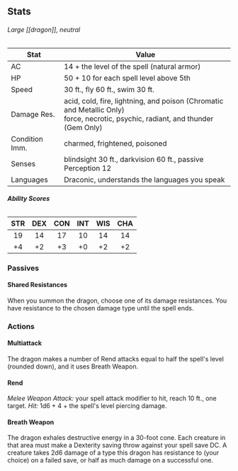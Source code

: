 ## Stats
###### *Large [[dragon]], neutral*
| Stat | Value |
| ---- | ---- |
| AC | 14 + the level of the spell (natural armor) |
| HP | 50 + 10 for each spell level above 5th |
| Speed | 30 ft., fly 60 ft., swim 30 ft. |
| Damage Res. | acid, cold, fire, lightning, and poison (Chromatic and Metallic Only)<br>force, necrotic, psychic, radiant, and thunder (Gem Only) |
| Condition Imm. | charmed, frightened, poisoned |
| Senses | blindsight 30 ft., darkvision 60 ft., passive Perception 12 |
| Languages | Draconic, understands the languages you speak |
###### **Ability Scores**
| STR | DEX | CON | INT | WIS | CHA |
| :--: | :--: | :--: | :--: | :--: | :--: |
| 19 | 14 | 17 | 10 | 14 | 14 |
| +4 | +2 | +3 | +0 | +2 | +2 |
### Passives
#### Shared Resistances
When you summon the dragon, choose one of its damage resistances. You have resistance to the chosen damage type until the spell ends.
### Actions
#### Multiattack
The dragon makes a number of Rend attacks equal to half the spell's level (rounded down), and it uses Breath Weapon.
#### Rend
_Melee Weapon Attack:_ your spell attack modifier to hit, reach 10 ft., one target. 
_Hit:_ 1d6 + 4 + the spell's level piercing damage.
#### Breath Weapon
The dragon exhales destructive energy in a 30-foot cone. Each creature in that area must make a Dexterity saving throw against your spell save DC. A creature takes 2d6 damage of a type this dragon has resistance to (your choice) on a failed save, or half as much damage on a successful one.